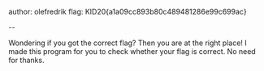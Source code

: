 author: olefredrik
flag: KID20{a1a09cc893b80c489481286e99c699ac}

--

Wondering if you got the correct flag? Then you are at the right place! I made this program for you to check whether your flag is correct. No need for thanks.